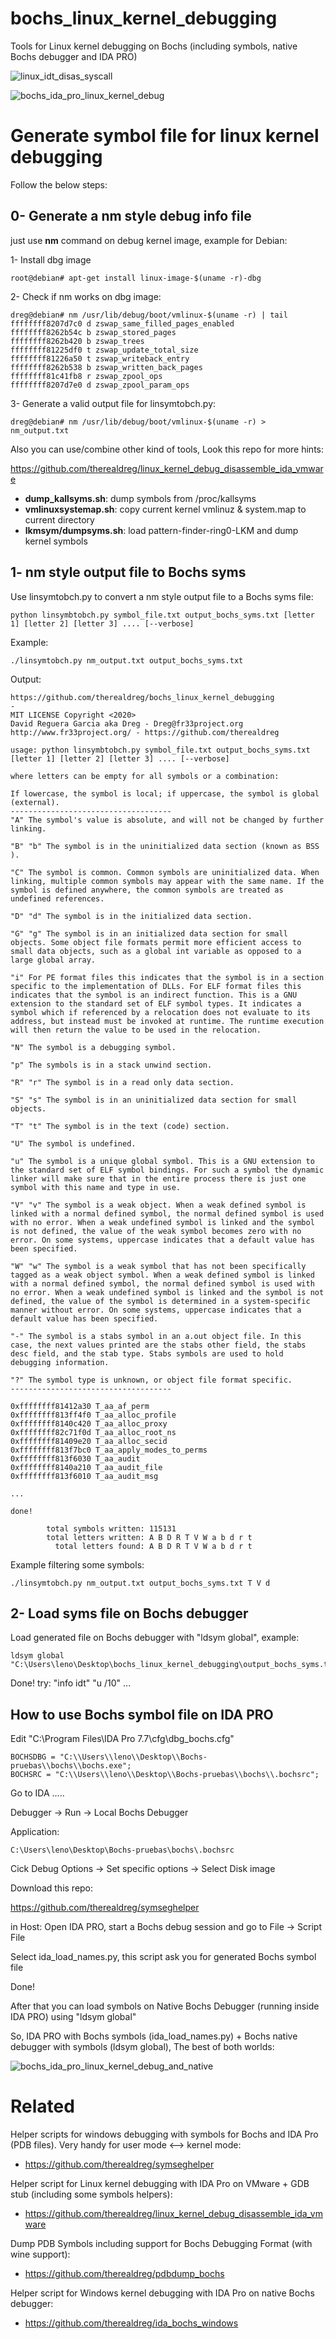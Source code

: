 # bochs_linux_kernel_debugging
Tools for Linux kernel debugging on Bochs (including symbols, native Bochs debugger and IDA PRO)

![linux_idt_disas_syscall](img/linux_idt_disas_syscall.png)

![bochs_ida_pro_linux_kernel_debug](img/bochs_ida_pro_linux_kernel_debug.png)

# Generate symbol file for linux kernel debugging

Follow the below steps:

## 0- Generate a nm style debug info file

just use **nm** command on debug kernel image, example for Debian:

1- Install dbg image
```
root@debian# apt-get install linux-image-$(uname -r)-dbg
```

2- Check if nm works on dbg image:
```
dreg@debian# nm /usr/lib/debug/boot/vmlinux-$(uname -r) | tail
ffffffff8207d7c0 d zswap_same_filled_pages_enabled
ffffffff8262b54c b zswap_stored_pages
ffffffff8262b420 b zswap_trees
ffffffff81225df0 t zswap_update_total_size
ffffffff81226a50 t zswap_writeback_entry
ffffffff8262b538 b zswap_written_back_pages
ffffffff81c41fb8 r zswap_zpool_ops
ffffffff8207d7e0 d zswap_zpool_param_ops
```

3- Generate a valid output file for linsymtobch.py:
```
dreg@debian# nm /usr/lib/debug/boot/vmlinux-$(uname -r) > nm_output.txt
```

Also you can use/combine other kind of tools, Look this repo for more hints:

https://github.com/therealdreg/linux_kernel_debug_disassemble_ida_vmware

* **dump_kallsyms.sh**: dump symbols from /proc/kallsyms 
* **vmlinuxsystemap.sh**: copy current kernel vmlinuz & system.map to current directory
* **lkmsym/dumpsyms.sh**: load pattern-finder-ring0-LKM and dump kernel symbols

## 1- nm style output file to Bochs syms

Use linsymtobch.py to convert a nm style output file to a Bochs syms file:
```
python linsymbtobch.py symbol_file.txt output_bochs_syms.txt [letter 1] [letter 2] [letter 3] .... [--verbose]
```

Example:
```
./linsymtobch.py nm_output.txt output_bochs_syms.txt 
```

Output:
```
https://github.com/therealdreg/bochs_linux_kernel_debugging
-
MIT LICENSE Copyright <2020>
David Reguera Garcia aka Dreg - Dreg@fr33project.org
http://www.fr33project.org/ - https://github.com/therealdreg

usage: python linsymbtobch.py symbol_file.txt output_bochs_syms.txt [letter 1] [letter 2] [letter 3] .... [--verbose]

where letters can be empty for all symbols or a combination:

If lowercase, the symbol is local; if uppercase, the symbol is global (external).
------------------------------------
"A" The symbol's value is absolute, and will not be changed by further linking.

"B" "b" The symbol is in the uninitialized data section (known as BSS ).

"C" The symbol is common. Common symbols are uninitialized data. When linking, multiple common symbols may appear with the same name. If the symbol is defined anywhere, the common symbols are treated as undefined references.

"D" "d" The symbol is in the initialized data section.

"G" "g" The symbol is in an initialized data section for small objects. Some object file formats permit more efficient access to small data objects, such as a global int variable as opposed to a large global array.

"i" For PE format files this indicates that the symbol is in a section specific to the implementation of DLLs. For ELF format files this indicates that the symbol is an indirect function. This is a GNU extension to the standard set of ELF symbol types. It indicates a symbol which if referenced by a relocation does not evaluate to its address, but instead must be invoked at runtime. The runtime execution will then return the value to be used in the relocation.

"N" The symbol is a debugging symbol.

"p" The symbols is in a stack unwind section.

"R" "r" The symbol is in a read only data section.

"S" "s" The symbol is in an uninitialized data section for small objects.

"T" "t" The symbol is in the text (code) section.

"U" The symbol is undefined.

"u" The symbol is a unique global symbol. This is a GNU extension to the standard set of ELF symbol bindings. For such a symbol the dynamic linker will make sure that in the entire process there is just one symbol with this name and type in use.

"V" "v" The symbol is a weak object. When a weak defined symbol is linked with a normal defined symbol, the normal defined symbol is used with no error. When a weak undefined symbol is linked and the symbol is not defined, the value of the weak symbol becomes zero with no error. On some systems, uppercase indicates that a default value has been specified.

"W" "w" The symbol is a weak symbol that has not been specifically tagged as a weak object symbol. When a weak defined symbol is linked with a normal defined symbol, the normal defined symbol is used with no error. When a weak undefined symbol is linked and the symbol is not defined, the value of the symbol is determined in a system-specific manner without error. On some systems, uppercase indicates that a default value has been specified.

"-" The symbol is a stabs symbol in an a.out object file. In this case, the next values printed are the stabs other field, the stabs desc field, and the stab type. Stabs symbols are used to hold debugging information.

"?" The symbol type is unknown, or object file format specific.
------------------------------------

0xffffffff81412a30 T_aa_af_perm
0xffffffff813ff4f0 T_aa_alloc_profile
0xffffffff8140c420 T_aa_alloc_proxy
0xffffffff82c71f0d T_aa_alloc_root_ns
0xffffffff81409e20 T_aa_alloc_secid
0xffffffff813f7bc0 T_aa_apply_modes_to_perms
0xffffffff813f6030 T_aa_audit
0xffffffff8140a210 T_aa_audit_file
0xffffffff813f6010 T_aa_audit_msg

...

done!

        total symbols written: 115131
        total letters written: A B D R T V W a b d r t
          total letters found: A B D R T V W a b d r t
```

Example filtering some symbols:
```
./linsymtobch.py nm_output.txt output_bochs_syms.txt T V d 
```

## 2- Load syms file on Bochs debugger

Load generated file on Bochs debugger with "ldsym global", example:
```
ldsym global "C:\Users\leno\Desktop\bochs_linux_kernel_debugging\output_bochs_syms.txt"
```

Done! try: "info idt" "u /10" ...


## How to use Bochs symbol file on IDA PRO

Edit "C:\Program Files\IDA Pro 7.7\cfg\dbg_bochs.cfg"

```
BOCHSDBG = "C:\\Users\\leno\\Desktop\\Bochs-pruebas\\bochs\\bochs.exe";
BOCHSRC = "C:\\Users\\leno\\Desktop\\Bochs-pruebas\\bochs\\.bochsrc";
```

Go to IDA .....

Debugger -> Run -> Local Bochs Debugger 

Application:

```
C:\Users\leno\Desktop\Bochs-pruebas\bochs\.bochsrc
```

Cick Debug Options -> Set specific options -> Select Disk image 

Download this repo:

https://github.com/therealdreg/symseghelper

in Host: Open IDA PRO, start a Bochs debug session and go to File -> Script File

Select ida_load_names.py, this script ask you for generated Bochs symbol file

Done!

After that you can load symbols on Native Bochs Debugger (running inside IDA PRO) using "ldsym global"

So, IDA PRO with Bochs symbols (ida_load_names.py) + Bochs native debugger with symbols (ldsym global), The best of both worlds:

![bochs_ida_pro_linux_kernel_debug_and_native](img/bochs_ida_pro_linux_kernel_debug_and_native.png)

# Related 

Helper scripts for windows debugging with symbols for Bochs and IDA Pro (PDB files). Very handy for user mode <--> kernel mode:
- https://github.com/therealdreg/symseghelper

Helper script for Linux kernel debugging with IDA Pro on VMware + GDB stub (including some symbols helpers):
- https://github.com/therealdreg/linux_kernel_debug_disassemble_ida_vmware

Dump PDB Symbols including support for Bochs Debugging Format (with wine support):
- https://github.com/therealdreg/pdbdump_bochs

Helper script for Windows kernel debugging with IDA Pro on native Bochs debugger:
- https://github.com/therealdreg/ida_bochs_windows
